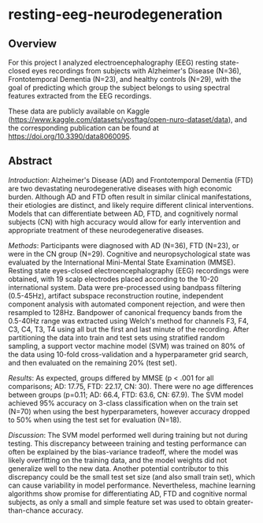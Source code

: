 # resting-eeg-neurodegeneration

## Overview
For this project I analyzed electroencephalography (EEG) resting state-closed eyes recordings from subjects with Alzheimer's Disease (N=36), Frontotemporal Dementia (N=23), and healthy controls (N=29), with the goal of predicting which group the subject belongs to using spectral features extracted from the EEG recordings. 

These data are publicly available on Kaggle (https://www.kaggle.com/datasets/yosftag/open-nuro-dataset/data), and the corresponding publication can be found at https://doi.org/10.3390/data8060095.

## Abstract
*Introduction*: Alzheimer's Disease (AD) and Frontotemporal Dementia (FTD) are two devastating neurodegenerative diseases with high economic burden. Although AD and FTD often result in similar clinical manifestations, their etiologies are distinct, and likely require different clinical interventions. Models that can differentiate between AD, FTD, and cognitively normal subjects (CN) with high accuracy would allow for early intervention and appropriate treatment of these neurodegenerative diseases.

*Methods*: Participants were diagnosed with AD (N=36), FTD (N=23), or were in the CN group (N=29). Cognitive and neuropsychological state was evaluated by the International Mini-Mental State Examination (MMSE). Resting state eyes-closed electroencephalography (EEG) recordings were obtained, with 19 scalp electrodes placed according to the 10-20 international system. Data were pre-processed using bandpass filtering (0.5-45Hz), artifact subspace reconstruction routine, independent component analysis with automated component rejection, and were then resampled to 128Hz. Bandpower of canonical frequency bands from the 0.5-40Hz range was extracted using Welch's method for channels F3, F4, C3, C4, T3, T4 using all but the first and last minute of the recording. After partitioning the data into train and test sets using stratified random sampling, a support vector machine model (SVM) was trained on 80% of the data using 10-fold cross-validation and a hyperparameter grid search, and then evaluated on the remaining 20% (test set).

*Results*: As expected, groups differed by MMSE (p < .001 for all comparisons; AD: 17.75, FTD: 22.17, CN: 30). There were no age differences between groups (p=0.11; AD: 66.4, FTD: 63.6, CN: 67.9). The SVM model achieved 95% accuracy on 3-class classification when on the train set (N=70) when using the best hyperparameters, however accuracy dropped to 50% when using the test set for evaluation (N=18).

*Discussion*: The SVM model performed well during training but not during testing. This discrepancy betweeen training and testing performance can often be explained by the bias-variance tradeoff, where the model was likely overfitting on the training data, and the model weights did not generalize well to the new data. Another potential contributor to this discrepancy could be the small test set size (and also small train set), which can cause variability in model performance. Nevertheless, machine learning algorithms show promise for differentiating AD, FTD and cognitive normal subjects, as only a small and simple feature set was used to obtain greater-than-chance accuracy.